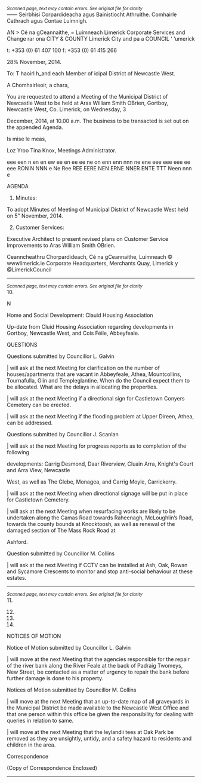 *<small>Scanned page, text may contain errors. See original file for clarity</small>*  
_——_ Seirbhisi Corpardideacha agus Bainistiocht Athruithe.
Comhairle Cathrach agus Contae Luimnigh.

AN > Cé na gCeannaithe,
= Luimneach
Limerick Corporate Services and Change rar ona
CITY & COUNTY Limerick City and pa a
COUNCIL ‘ ‘umerick

t: +353 (0) 61 407 100
f: +353 (0) 61 415 266

28% November, 2014.

To: T haoirl h_and each Member of icipal
District of Newcastle West.

A Chomhairleoir, a chara,

You are requested to attend a Meeting of the Municipal District of Newcastle West to be held at
Aras William Smith OBrien, Gortboy, Newcastle West, Co. Limerick, on Wednesday, 3

December, 2014, at 10.00 a.m. The business to be transacted is set out on the appended
Agenda.

Is mise le meas,

Loz Yroo
Tina Knox,
Meetings Administrator.

eee een n en en ew ee en ee ee ne on enn enn nnn ne ene eee eee eee ee eee RON N NNN e Ne Ree REE EERE NEN ERNE NNER ENTE TTT Neen nnn e

AGENDA

1. Minutes:

To adopt Minutes of Meeting of Municipal District of Newcastle West held on 5"
November, 2014.

2. Customer Services:

Executive Architect to present revised plans on Customer Service Improvements to Aras
William Smith OBrien.

Ceanncheathru Chorpardideach, Cé na gCeannaithe, Luimneach © wwwlimerick.ie
Corporate Headquarters, Merchants Quay, Limerick y @LimerickCouncil

---
*<small>Scanned page, text may contain errors. See original file for clarity</small>*  
10.

N

Home and Social Development:
Clauid Housing Association

Up-date from Cluid Housing Association regarding developments in Gortboy, Newcastle
West, and Cois Féile, Abbeyfeale.

QUESTIONS

Questions submitted by Councillor L. Galvin

| will ask at the next Meeting for clarification on the number of houses/apartments that
are vacant in Abbeyfeale, Athea, Mountcollins, Tournafulla, Glin and Templeglantine.
When do the Council expect them to be allocated. What are the delays in allocating the
properties.

| will ask at the next Meeting if a directional sign for Castletown Conyers Cemetery can
be erected.

| will ask at the next Meeting if the flooding problem at Upper Direen, Athea, can be
addressed.

Questions submitted by Councillor J. Scanlan

| will ask at the next Meeting for progress reports as to completion of the following

developments:
Carrig Desmond, Daar Riverview, Cluain Arra, Knight's Court and Arra View, Newcastle

West, as well as The Glebe, Monagea, and Carrig Moyle, Carrickerry.

| will ask at the next Meeting when directional signage will be put in place for Castletown
Cemetery.

| will ask at the next Meeting when resurfacing works are likely to be undertaken along
the Camas Road towards Raheenagh, McLoughlin’s Road, towards the county bounds at
Knocktoosh, as well as renewal of the damaged section of The Mass Rock Road at

Ashford.

Question submitted by Councillor M. Collins

| will ask at the next Meeting if CCTV can be installed at Ash, Oak, Rowan and Sycamore
Crescents to monitor and stop anti-social behaviour at these estates.

---
*<small>Scanned page, text may contain errors. See original file for clarity</small>*  
11.

12.

13.

14.

NOTICES OF MOTION

Notice of Motion submitted by Councillor L. Galvin

| will move at the next Meeting that the agencies responsible for the repair of the river
bank along the River Feale at the back of Padraig Twomeys, New Street, be contacted
as a matter of urgency to repair the bank before further damage is done to his property.

Notices of Motion submitted by Councillor M. Collins

| will move at the next Meeting that an up-to-date map of all graveyards in the Municipal
District be made available to the Newcastle West Office and that one person within this
office be given the responsibility for dealing with queries in relation to same.

| will move at the next Meeting that the leylandii tees at Oak Park be removed as they
are unsightly, untidy, and a safety hazard to residents and children in the area.

Correspondence

(Copy of Correspondence Enclosed)

---
